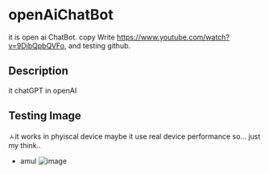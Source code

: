 # openAiChatBot
it is open ai ChatBot. copy Write  https://www.youtube.com/watch?v=9DjbQpbQVFo, and testing github.

## Description
it chatGPT in openAI

## Testing Image

ㅅit works in phyiscal device
maybe it use real device performance so... just my think..

- amul
![image](https://user-images.githubusercontent.com/78361650/213975516-c220c617-3d6f-4cac-97b2-20d05c9fe733.png)
